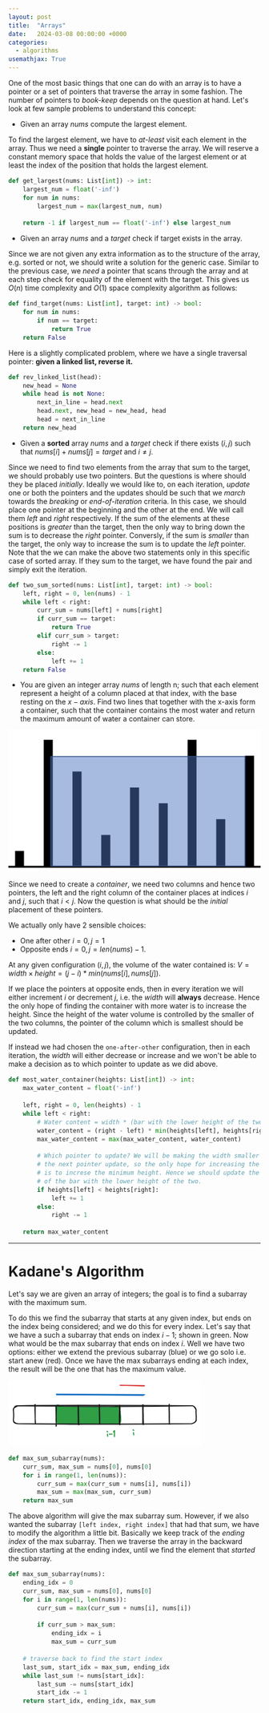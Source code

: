 ```yaml
---
layout: post
title:  "Arrays"
date:   2024-03-08 00:00:00 +0000
categories:
  - algorithms
usemathjax: True
---
```


One of the most basic things that one can do with an array is to have a pointer or a set of pointers that
traverse the array in some fashion. The number of pointers to *book-keep* depends on the question at hand.
Let's look at few sample problems to understand this concept:

- Given an array *nums* compute the largest element.

To find the largest element, we have to *at-least* visit each element in the array. Thus we need 
a **single** pointer to traverse the array. We will reserve a constant memory space that holds the value
of the largest element or at least the index of the position that holds the largest element. 

```python
def get_largest(nums: List[int]) -> int:
    largest_num = float('-inf')
    for num in nums:
        largest_num = max(largest_num, num)

    return -1 if largest_num == float('-inf') else largest_num
```

- Given an array *nums* and a *target* check if target exists in the array.

Since we are not given any extra information as to the structure of the array, e.g. sorted or not, 
we should write a solution for the generic case. Similar to the previous case, we *need* a pointer that 
scans through the array and at each step check for equality of the element with the target. This gives 
us $O(n)$ time complexity and $O(1)$ space complexity algorithm as follows:

```python
def find_target(nums: List[int], target: int) -> bool:
    for num in nums:
        if num == target:
            return True
    return False
```

Here is a slightly complicated problem, where we have a single traversal pointer: **given a linked list, reverse it.**

```python
def rev_linked_list(head):
    new_head = None
    while head is not None:
        next_in_line = head.next
        head.next, new_head = new_head, head
        head = next_in_line
    return new_head
```

- Given a **sorted** array *nums* and a *target* check if there exists $(i, j)$ such that $nums[i] + nums[j] = target$ and $i \ne j$.

Since we need to find two elements from the array that sum to the target, we should probably use two pointers. But the questions is where 
should they be placed *initially*. Ideally we would like to, on each iteration, *update* one or both the pointers and the updates should be such 
that we *march* towards the *breaking* or *end-of-iteration* criteria. In this case, we should place one pointer at the beginning and the 
other at the end. We will call them *left* and *right* respectively. If the sum of the elements at these positions is *greater* than the target, 
then the only way to bring down the sum is to decrease the *right* pointer. Conversly, if the sum is *smaller* than the target, the only 
way to increase the sum is to update the *left* pointer. Note that the we can make the above two statements only in this specific case of 
sorted array. If they sum to the target, we have found the pair and simply exit the iteration. 

```python
def two_sum_sorted(nums: List[int], target: int) -> bool:
    left, right = 0, len(nums) - 1
    while left < right:
        curr_sum = nums[left] + nums[right]
        if curr_sum == target:
            return True
        elif curr_sum > target:
            right -= 1
        else:
            left += 1
    return False
```


- You are given an integer array *nums* of length n; such that each element represent a height of a column placed at that index, with the base resting on the $x-axis$. Find two lines that together with the x-axis form a container, such that the container contains the most water and return the maximum amount of water a container can store.

![](/images/container_most_water.png)

Since we need to create a *container*, we need two columns and hence two pointers, the left and the right column of the container places at indices $i$ and $j$, such that $i < j$. Now the question is what should be the *initial* placement of these pointers.

We actually only have 2 sensible choices:
- One after other $i=0, j=1$
- Opposite ends $i=0, j=len(nums) - 1$.

At any given configuration $(i, j)$, the volume of the water contained is: $V = width \times height = (j - i) * min(nums[i], nums[j])$. 

If we place the pointers at opposite ends, then in every iteration we will either increment $i$ or decrement $j$, i.e. the *width* will **always** decrease. Hence the only hope of finding the container with more water is to increase the height. Since the height of the water volume is controlled by the smaller of the two columns, the pointer of the column which is smallest should be updated.

If instead we had chosen the `one-after-other` configuration, then in each iteration, the *width* will either decrease or increase and we won't be able to make a decision as to which pointer to update as we did above.

```python
def most_water_container(heights: List[int]) -> int:
    max_water_content = float('-inf')

    left, right = 0, len(heights) - 1
    while left < right:
        # Water content = width * (bar with the lower height of the two)
        water_content = (right - left) * min(heights[left], heights[right])
        max_water_content = max(max_water_content, water_content)

        # Which pointer to update? We will be making the width smaller with
        # the next pointer update, so the only hope for increasing the water content
        # is to increse the minimum height. Hence we should update the pointer
        # of the bar with the lower height of the two.
        if heights[left] < heights[right]:
            left += 1
        else:
            right -= 1

    return max_water_content
```

---

Kadane's Algorithm
===========

Let's say we are given an array of integers; the goal is to find a subarray with the maximum sum.

To do this we find the subarray that starts at any given index, but ends on the index being considered; and we do this
for every index. Let's say that we have a such a subarray that ends on index $i-1$; shown in green. Now what would be the max subarray that ends 
on index $i$. Well we have two options: either we extend the previous subarray (blue) or we go solo i.e. start anew (red). Once we have the 
max subarrays ending at each index, the result will be the one that has the maximum value.

![](/images/posts/kadane.png)

```python
def max_sum_subarray(nums):
    curr_sum, max_sum = nums[0], nums[0]
    for i in range(1, len(nums)):
        curr_sum = max(curr_sum + nums[i], nums[i])
        max_sum = max(max_sum, curr_sum)
    return max_sum
```

The above algorithm will give the max subarray sum. However, if we also wanted the subarray `[left index, right index]` that had that sum, we have to modify the algorithm a little bit.
Basically we keep track of the *ending index* of the max subarray. Then we traverse the array in the backward direction starting at the ending index, 
until we find the element that *started* the subarray.

```python
def max_sum_subarray(nums):
    ending_idx = 0
    curr_sum, max_sum = nums[0], nums[0]
    for i in range(1, len(nums)):
        curr_sum = max(curr_sum + nums[i], nums[i])

        if curr_sum > max_sum:
            ending_idx = i
            max_sum = curr_sum

    # traverse back to find the start index
    last_sum, start_idx = max_sum, ending_idx
    while last_sum != nums[start_idx]:
        last_sum -= nums[start_idx]
        start_idx -= 1
    return start_idx, ending_idx, max_sum
```